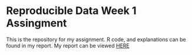 # Reproducible Data Week 1 Assingment
This is the repository for my assignment. R code, and explanations can be found in my report. My report can be viewed [HERE](http://github.com/cgwhitehead/Reproducible_assignment1/blob/master/PA1_template.md)

